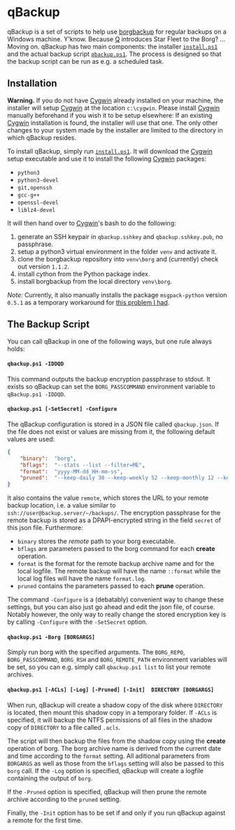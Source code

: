 # qBackup

qBackup is a set of scripts to help use [borgbackup] for regular backups on a Windows machine. Y'know. Because [Q] introduces Star Fleet to the Borg? ... Moving on. qBackup has two main components: the installer [`install.ps1`](install.ps1) and the actual backup script [`qbackup.ps1`](qbackup.ps1). The process is designed so that the backup script can be run as e.g. a scheduled task.

## Installation
**Warning.** If you do not have [Cygwin] already installed on your machine, the installer will setup [Cygwin] at the location `c:\cygwin`. Please install [Cygwin] manually beforehand if you wish it to be setup elsewhere: If an existing [Cygwin] installation is found, the installer will use that one. The only other changes to your system made by the installer are limited to the directory in which qBackup resides.

To install qBackup, simply run [`install.ps1`](install.ps1). It will download the [Cygwin] setup executable and use it to install the following [Cygwin] packages:

  - `python3`
  - `python3-devel`
  - `git,openssh`
  - `gcc-g++`
  - `openssl-devel`
  - `liblz4-devel`

It will then hand over to [Cygwin]'s bash to do the following:

  1. generate an SSH keypair in `qbackup.sshkey` and `qbackup.sshkey.pub`, no passphrase.
  2. setup a python3 virtual environment in the folder `venv` and activate it.
  3. clone the borgbackup repository into `venv\borg` and (currently) check out version `1.1.2`.
  4. install cython from the Python package index.
  5. install borgbackup from the local directory `venv\borg`.

*Note:* Currently, it also manually installs the package `msgpack-python` version `0.5.1` as a temporary workaround for [this problem I had](https://github.com/borgbackup/borg/issues/3597).

## The Backup Script

You can call qBackup in one of the following ways, but one rule always holds:

#### `qbackup.ps1 -IDDQD` 
This command outputs the backup encryption passphrase to stdout. It exists so qBackup can set the `BORG_PASSCOMMAND` environment variable to `qBackup.ps1 -IDDQD`. 

#### `qbackup.ps1 [-SetSecret] -Configure` 
The qBackup configuration is stored in a JSON file called `qbackup.json`. If the file does not exist or values are missing from it, the following default values are used:
```json
{
    "binary":  "borg",
    "bflags":  "--stats --list --filter=ME",
    "format":  "yyyy-MM-dd_HH-mm-ss",
    "pruned":  "--keep-daily 30 --keep-weekly 52 --keep-monthly 12 --keep-yearly 20"
}
```
It also contains the value `remote`, which stores the URL to your remote backup location, i.e. a value similar to `ssh://user@backup.server/~/backups/`. The encryption passphrase for the remote backup is stored as a DPAPI-encrypted string in the field `secret` of this json file. Furthermore:
- `binary` stores the *remote* path to your borg executable.
- `bflags` are parameters passed to the borg command for each **create** operation.
- `format` is the format for the remote backup archive name and for the local logfile. The remote backup will have the name `::format` while the local log files will have the name `format.log`.
- `pruned` contains the parameters passed to each **prune** operation.

The command `-Configure` is a (debatably) convenient way to change these settings, but you can also just go ahead and edit the json file, of course. Notably however, the only way to really change the stored encryption key is by calling `-Configure` with the `-SetSecret` option.

#### `qbackup.ps1 -Borg [BORGARGS]` 

Simply run borg with the specified arguments. The `BORG_REPO`, `BORG_PASSCOMMAND`, `BORG_RSH` and `BORG_REMOTE_PATH` environment variables will be set, so you can e.g. simply call `qbackup.ps1 list` to list your remote archives.

#### `qbackup.ps1 [-ACLs] [-Log] [-Pruned] [-Init]  DIRECTORY [BORGARGS]`

When run, qBackup will create a shadow copy of the disk where `DIRECTORY` is located, then mount this shadow copy in a temporary folder. If `-ACLs` is specified, it will backup the NTFS permissions of all files in the shadow copy of `DIRECTORY` to a file called `.acls`. 

The script will then backup the files from the shadow copy using the **create** operation of borg. The borg archive name  is derived from the current date and time according to the `format` setting. All aditional parameters from `BORGARGS` as well as those from the `bflags` setting will also be passed to this `borg` call. If the `-Log` option is specified, qBackup will create a logfile containing the output of `borg`. 

If the `-Pruned` option is specified, qBackup will then prune the remote archive according to the `pruned` setting. 

Finally, the `-Init` option has to be set if and only if you run qBackup against a remote for the first time.


[borgbackup]: https://github.com/borgbackup
[Cygwin]: https://www.cygwin.com/
[Q]: https://en.wikipedia.org/wiki/Q_(Star_Trek)